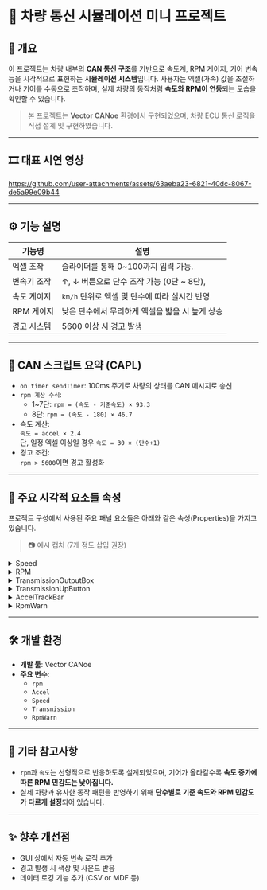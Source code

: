 # 🚗 차량 통신 시뮬레이션 미니 프로젝트

## 📌 개요

이 프로젝트는 차량 내부의 **CAN 통신 구조**를 기반으로 속도계, RPM 게이지, 기어 변속 등을 시각적으로 표현하는 **시뮬레이션 시스템**입니다. 사용자는 엑셀(가속) 값을 조절하거나 기어를 수동으로 조작하며, 실제 차량의 동작처럼 **속도와 RPM이 연동**되는 모습을 확인할 수 있습니다.

> 본 프로젝트는 **Vector CANoe** 환경에서 구현되었으며, 차량 ECU 통신 로직을 직접 설계 및 구현하였습니다.

---

## 🎞️ 대표 시연 영상

https://github.com/user-attachments/assets/63aeba23-6821-40dc-8067-de5a99e09b44

---

## ⚙️ 기능 설명

| 기능명              | 설명                                                                 |
|-------------------|----------------------------------------------------------------------|
| 엑셀 조작          | 슬라이더를 통해 0~100까지 입력 가능.                                         |
| 변속기 조작        | ↑, ↓ 버튼으로 단수 조작 가능 (0단 ~ 8단),                                      |
| 속도 게이지        | `km/h` 단위로 엑셀 및 단수에 따라 실시간 반영                                  |
| RPM 게이지         | 낮은 단수에서 무리하게 엑셀을 밟을 시 높게 상승                                  |
| 경고 시스템        | 5600 이상 시 경고 발생                                                     |

---

## 🧠 CAN 스크립트 요약 (CAPL)

- `on timer sendTimer`: 100ms 주기로 차량의 상태를 CAN 메시지로 송신
- `rpm 계산 수식`:
  - 1~7단: `rpm = (속도 - 기준속도) × 93.3`
  - 8단: `rpm = (속도 - 180) × 46.7`
- 속도 계산:  
  `속도 = accel × 2.4`  
  단, 일정 엑셀 이상일 경우 `속도 = 30 × (단수+1)`
- 경고 조건:  
  `rpm > 5600`이면 경고 활성화

---

## 🧩 주요 시각적 요소들 속성

프로젝트 구성에서 사용된 주요 패널 요소들은 아래와 같은 속성(Properties)을 가지고 있습니다.


> 📷 예시 캡처 (7개 정도 삽입 권장)
<details> <summary> Speed </summary>
<img src="https://github.com/user-attachments/assets/6321da02-020e-4872-af4f-2f8bde1102a8" width="300">
</details>
<details> <summary> RPM </summary>
<img src="https://github.com/user-attachments/assets/9ef2b2a1-3448-41bf-a8c2-80370f4ca71f" width="300">
</details>
<details> <summary> TransmissionOutputBox </summary>
<img src="https://github.com/user-attachments/assets/58d316c4-54c6-44ab-9822-88b9e99eb6f1" width="300">
</details>
<details> <summary> TransmissionUpButton </summary>
<img src="https://github.com/user-attachments/assets/dbd09174-1c0c-4299-adfa-7d17f32f23b5" width="300">
</details>
<details> <summary> AccelTrackBar </summary>
<img src="https://github.com/user-attachments/assets/1056e6a7-6a0c-4b57-99d1-b771c8eb53bc" width="300">
</details>
<details> <summary> RpmWarn </summary>
<img src="https://github.com/user-attachments/assets/4149bdca-acaa-4657-a421-1bd98fbf2df9" width="300">
</details>

---

## 🛠️ 개발 환경

- **개발 툴**: Vector CANoe
- **주요 변수**:
  - `rpm` 
  - `Accel`
  - `Speed`
  - `Transmission`
  - `RpmWarn`

---

## 📝 기타 참고사항

- `rpm`과 `속도`는 선형적으로 반응하도록 설계되었으며, 기어가 올라갈수록 **속도 증가에 따른 RPM 민감도는 낮아집니다.**
- 실제 차량과 유사한 동작 패턴을 반영하기 위해 **단수별로 기준 속도와 RPM 민감도가 다르게 설정**되어 있습니다.

---

## ✨ 향후 개선점

- GUI 상에서 자동 변속 로직 추가
- 경고 발생 시 색상 및 사운드 반응
- 데이터 로깅 기능 추가 (CSV or MDF 등)
